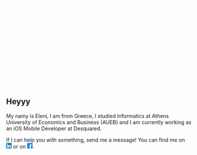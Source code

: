 <img src=https://github.com/eleniKougiou/eleniKougiou/blob/main/wave.gif width="300px">

## Heyyy
My namy is Eleni, I am from Greece, I studied Informatics at Athens University of Economics and Business (AUEB) and I am currently working as an iOS Mobile Developer at Desquared.

If I can help you with something, send me a message!
You can find me on [![LinkedIn][2.2]][2] or on [![Facebook][1.2]][1].

<!-- Icons -->

[1.2]: https://github.com/eleniKougiou/eleniKougiou/blob/main/fb_icon.png  (Facebook)
[2.2]: https://github.com/eleniKougiou/eleniKougiou/blob/main/linkedIn_icon.png (LinkedIn)

<!-- Links to social media accounts -->

[1]: https://www.facebook.com/eleni.kougioumtzi.90
[2]: https://www.linkedin.com/in/eleni-kougioumtzi-b915031b0/
